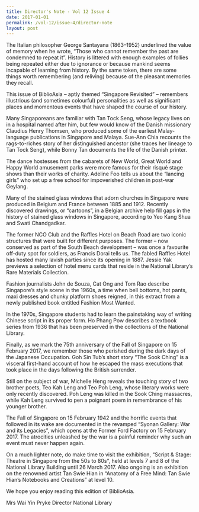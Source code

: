```yaml
---
title: Director's Note - Vol 12 Issue 4
date: 2017-01-01
permalink: /vol-12/issue-4/director-note
layout: post
---
```

The Italian philosopher George Santayana (1863–1952) underlined the value of memory when he wrote, “Those who cannot remember the past are condemned to repeat it”. History is littered with enough examples of follies being repeated either due to ignorance or because mankind seems incapable of learning from history. By the same token, there are some things worth remembering (and reliving) because of the pleasant memories they recall.

This issue of BiblioAsia – aptly themed “Singapore Revisited” – remembers illustrious (and sometimes colourful) personalities as well as significant places and momentous events that have shaped the course of our history.

Many Singaporeans are familiar with Tan Tock Seng, whose legacy lives on in a hospital named after him, but few would know of the Danish missionary Claudius Henry Thomsen, who produced some of the earliest Malay-language publications in Singapore and Malaya. Sue-Ann Chia recounts the rags-to-riches story of her distinguished ancestor (she traces her lineage to Tan Tock Seng), while Bonny Tan documents the life of the Danish printer.

The dance hostesses from the cabarets of New World, Great World and Happy World amusement parks were more famous for their risqué stage shows than their works of charity. Adeline Foo tells us about the “lancing girls” who set up a free school for impoverished children in post-war Geylang.

Many of the stained glass windows that adorn churches in Singapore were produced in Belgium and France between 1885 and 1912. Recently discovered drawings, or “cartoons”, in a Belgian archive help fill gaps in the history of stained glass windows in Singapore, according to Yeo Kang Shua and Swati Chandgadkar.

The former NCO Club and the Raffles Hotel on Beach Road are two iconic structures that were built for different purposes. The former – now conserved as part of the South Beach development – was once a favourite off-duty spot for soldiers, as Francis Dorai tells us. The fabled Raffles Hotel has hosted many lavish parties since its opening in 1887. Jessie Yak previews a selection of hotel menu cards that reside in the National Library’s Rare Materials Collection.

Fashion journalists John de Souza, Cat Ong and Tom Rao describe Singapore’s style scene in the 1960s, a time when bell bottoms, hot pants, maxi dresses and chunky platform shoes reigned, in this extract from a newly published book entitled Fashion Most Wanted.

In the 1970s, Singapore students had to learn the painstaking way of writing Chinese script in its proper form. Ho Phang Pow describes a textbook series from 1936 that has been preserved in the collections of the National Library.

Finally, as we mark the 75th anniversary of the Fall of Singapore on 15 February 2017, we remember those who perished during the dark days of the Japanese Occupation. Goh Sin Tub’s short story “The Sook Ching” is a visceral first-hand account of how he escaped the mass executions that took place in the days following the British surrender.

Still on the subject of war, Michelle Heng reveals the touching story of two brother poets, Teo Kah Leng and Teo Poh Leng, whose literary works were only recently discovered. Poh Leng was killed in the Sook Ching massacres, while Kah Leng survived to pen a poignant poem in remembrance of his younger brother.

The Fall of Singapore on 15 February 1942 and the horrific events that followed in its wake are documented in the revamped “Syonan Gallery: War and its Legacies”, which opens at the Former Ford Factory on 15 February 2017. The atrocities unleashed by the war is a painful reminder why such an event must never happen again.

On a much lighter note, do make time to visit the exhibition, “Script & Stage: Theatre in Singapore from the 50s to 80s”, held at levels 7 and 8 of the National Library Building until 26 March 2017. Also ongoing is an exhibition on the renowned artist Tan Swie Hian in “Anatomy of a Free Mind: Tan Swie Hian’s Notebooks and Creations” at level 10.

We hope you enjoy reading this edition of BiblioAsia.

Mrs Wai Yin Pryke
Director
National Library